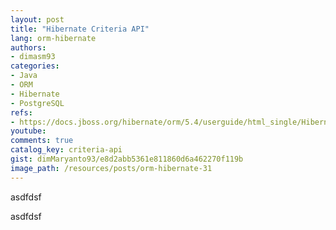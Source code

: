 ```yaml
---
layout: post
title: "Hibernate Criteria API"
lang: orm-hibernate
authors:
- dimasm93
categories:
- Java
- ORM
- Hibernate
- PostgreSQL
refs: 
- https://docs.jboss.org/hibernate/orm/5.4/userguide/html_single/Hibernate_User_Guide.html#criteria
youtube: 
comments: true
catalog_key: criteria-api
gist: dimMaryanto93/e8d2abb5361e811860d6a462270f119b
image_path: /resources/posts/orm-hibernate-31
---
```


asdfdsf
<!--more-->

asdfdsf